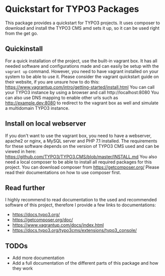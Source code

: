 # Quickstart for TYPO3 Packages
This package provides a quickstart for TYPO3 projects. It uses composer to download and install the TYPO3 CMS amd sets it up, so
it can be used right from the get go.

## Quickinstall
For a quick installation of the project, use the built-in vagrant box. It has all needed software and configurations made and
can easily be setup with the `vagrant up` command. However, you need to have vagrant installed on your system to be able to use it.
Please consider the vagrant quickstart guide on their website, if you are unsure how to do this:
https://www.vagrantup.com/intro/getting-started/install.html
You can call your TYPO3 instance by using a browser and call http://localhost:8080
You can also use DNS mapping to enable other urls such as http://example.dev:8080 to redirect to the vagrant box as well and
simulate a multidomain TYPO3 instance.

## Install on local webserver
If you don't want to use the vagrant box, you need to have a webserver, apache2 or nginx, a MySQL server and PHP 7.1 installed.
The requirements for these software depends on the version of TYPO3 CMS used and can be viewed in here:
https://github.com/TYPO3/TYPO3.CMS/blob/master/INSTALL.md
You also need a local composer to be able to install all required packages for this project.
You can download composer from https://getcomposer.org/
Please read their documentations on how to use composer first.

## Read further
I highly recommend to read documentation to the used and recommended software of this project, therefore I provide
a few links to documentations:
- https://docs.typo3.org/
- https://getcomposer.org/doc/
- https://www.vagrantup.com/docs/index.html
- https://docs.typo3.org/typo3cms/extensions/typo3_console/

## TODOs
- Add more documentation
- Add a full documentation of the different parts of this package and how they work